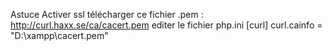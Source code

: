 Astuce Activer ssl
télécharger ce fichier .pem : http://curl.haxx.se/ca/cacert.pem
editer le fichier php.ini
[curl]
curl.cainfo = "D:\xampp\cacert.pem"